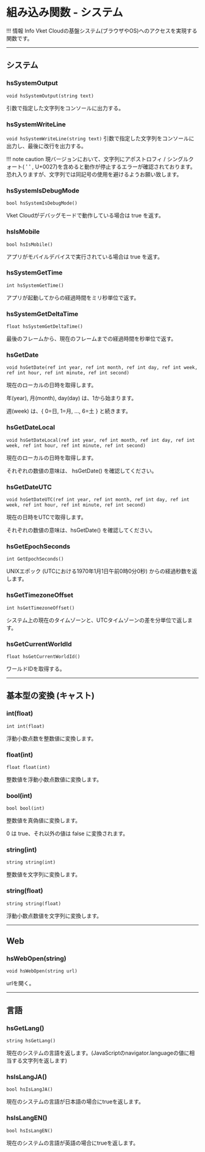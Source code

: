 
# 組み込み関数 - システム

!!! 情報 Info
    Vket Cloudの基盤システム(ブラウザやOS)へのアクセスを実現する関数です。

***

## システム

### hsSystemOutput

`void hsSystemOutput(string text)`

引数で指定した文字列をコンソールに出力する。

### hsSystemWriteLine

`void hsSystemWriteLine(string text)`
引数で指定した文字列をコンソールに出力し、最後に改行を出力する。

!!! note caution
    現バージョンにおいて、文字列にアポストロフィ / シングルクォート( ' ' , U+0027)を含めると動作が停止するエラーが確認されております。<br>
    恐れ入りますが、文字列では同記号の使用を避けるようお願い致します。

### hsSystemIsDebugMode

`bool hsSystemIsDebugMode()`

Vket Cloudがデバッグモードで動作している場合は true を返す。

### hsIsMobile

`bool hsIsMobile()`

アプリがモバイルデバイスで実行されている場合は true を返す。

### hsSystemGetTime

`int hsSystemGetTime()`

アプリが起動してからの経過時間をミリ秒単位で返す。

### hsSystemGetDeltaTime

`float hsSystemGetDeltaTime()`

最後のフレームから、現在のフレームまでの経過時間を秒単位で返す。

### hsGetDate

`void hsGetDate(ref int year, ref int month, ref int day, ref int week, ref int hour, ref int minute, ref int second)`

現在のローカルの日時を取得します。

年(year), 月(month), day(day) は、1から始まります。

週(week) は、{ 0=日, 1=月, ..., 6=土 } と続きます。

### hsGetDateLocal

`void hsGetDateLocal(ref int year, ref int month, ref int day, ref int week, ref int hour, ref int minute, ref int second)`

現在のローカルの日時を取得します。

それぞれの数値の意味は、 hsGetDate() を確認してください。

### hsGetDateUTC

`void hsGetDateUTC(ref int year, ref int month, ref int day, ref int week, ref int hour, ref int minute, ref int second)`

現在の日時をUTCで取得します。

それぞれの数値の意味は、hsGetDate() を確認してください。

### hsGetEpochSeconds

`int GetEpochSeconds()`

UNIXエポック (UTCにおける1970年1月1日午前0時0分0秒) からの経過秒数を返します。

### hsGetTimezoneOffset

`int hsGetTimezoneOffset()`

システム上の現在のタイムゾーンと、UTCタイムゾーンの差を分単位で返します。

### hsGetCurrentWorldId

`float hsGetCurrentWorldId()`

ワールドIDを取得する。

***

## 基本型の変換 (キャスト)

### int(float)

`int int(float)`

浮動小数点数を整数値に変換します。

### float(int)

`float float(int)`

整数値を浮動小数点数値に変換します。

### bool(int)

`bool bool(int)`

整数値を真偽値に変換します。

0 は true、それ以外の値は false に変換されます。

### string(int)

`string string(int)`

整数値を文字列に変換します。

### string(float)

`string string(float)`

浮動小数点数値を文字列に変換します。

***

## Web

### hsWebOpen(string)

`void hsWebOpen(string url)`

urlを開く。

***

## 言語

### hsGetLang()

`string hsGetLang()`

現在のシステムの言語を返します。(JavaScriptのnavigator.languageの値に相当する文字列を返します)

### hsIsLangJA()

`bool hsIsLangJA()`

現在のシステムの言語が日本語の場合にtrueを返します。

### hsIsLangEN()

`bool hsIsLangEN()`

現在のシステムの言語が英語の場合にtrueを返します。
